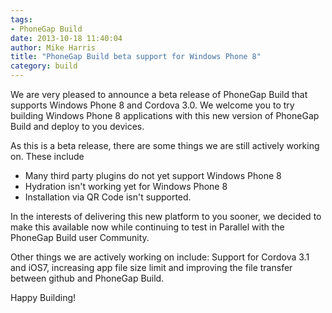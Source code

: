 ```yaml
---
tags:
- PhoneGap Build
date: 2013-10-18 11:40:04
author: Mike Harris
title: "PhoneGap Build beta support for Windows Phone 8"
category: build
---
```


We are very pleased to announce a beta release of PhoneGap Build that supports Windows Phone 8 and Cordova 3.0. We welcome you to try building Windows Phone 8 applications with this new version of PhoneGap Build and deploy to you devices.

As this is a beta release, there are some things we are still actively working on. These include

- Many third party plugins do not yet support Windows Phone 8
- Hydration isn't working yet for Windows Phone 8
- Installation via QR Code isn't supported.

In the interests of delivering this new platform to you sooner, we decided to make this available now while continuing to test in Parallel with the PhoneGap Build user Community.

Other things we are actively working on include: Support for Cordova 3.1 and iOS7, increasing app file size limit and improving the file transfer between github and PhoneGap Build.

Happy Building!
